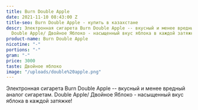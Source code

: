 ```yaml
---
title: Burn Double Apple
date: 2021-11-10 08:43:00 Z
title-seo: Burn Double Apple - купить в казахстане
descr: Электронная сигарета Burn Double Apple -- вкусный и менее вредный аналог сигаретам.
  Double Apple/ Двойное Яблоко - насыщенный вкус яблока в каждой затяжке!
product-name: Burn Double Apple
nicotine: "-"
portions: "-"
gram: "-"
price: 3000
taste: Двойное яблоко
image: "/uploads/double%20apple.png"
---
```


Электронная сигарета Burn Double Apple -- вкусный и менее вредный аналог сигаретам. Double Apple/ Двойное Яблоко - насыщенный вкус яблока в каждой затяжке!